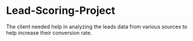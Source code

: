 # Lead-Scoring-Project
The client needed help in analyzing the leads data from various sources to help increase their conversion rate.
